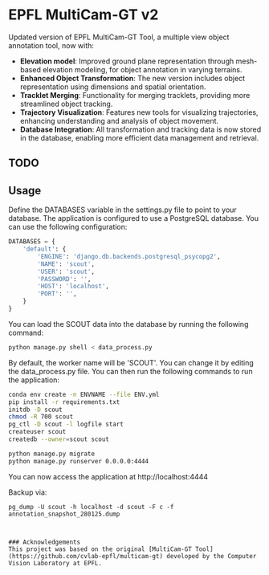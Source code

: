 

# EPFL MultiCam-GT v2
Updated version of EPFL MultiCam-GT Tool, a multiple view object annotation tool, now with:

- **Elevation model**: Improved ground plane representation through mesh-based elevation modeling, for object annotation in varying terrains.
- **Enhanced Object Transformation**: The new version includes object representation using dimensions and spatial orientation.
- **Tracklet Merging**: Functionality for merging tracklets, providing more streamlined object tracking.
- **Trajectory Visualization**: Features new tools for visualizing trajectories, enhancing understanding and analysis of object movement.
- **Database Integration**: All transformation and tracking data is now stored in the database, enabling more efficient data management and retrieval.

## TODO


## Usage
Define the DATABASES variable in the settings.py file to point to your database. The application is configured to use a PostgreSQL database. You can use the following configuration:
```python
DATABASES = {
    'default': {
        'ENGINE': 'django.db.backends.postgresql_psycopg2',
        'NAME': 'scout',
        'USER': 'scout',
        'PASSWORD': '',
        'HOST': 'localhost',
        'PORT': '',
    }
}
```
You can load the SCOUT data into the database by running the following command:
```bash
python manage.py shell < data_process.py
```
By default, the worker name will be 'SCOUT'. You can change it by editing the data_process.py file.
You can then run the following commands to run the application:
```bash
conda env create -n ENVNAME --file ENV.yml
pip install -r requirements.txt
initdb -D scout   
chmod -R 700 scout
pg_ctl -D scout -l logfile start
createuser scout
createdb --owner=scout scout

python manage.py migrate
python manage.py runserver 0.0.0.0:4444
```
You can now access the application at http://localhost:4444

Backup via:

```
pg_dump -U scout -h localhost -d scout -F c -f annotation_snapshot_280125.dump
```

```


### Acknowledgements
This project was based on the original [MultiCam-GT Tool](https://github.com/cvlab-epfl/multicam-gt) developed by the Computer Vision Laboratory at EPFL.
